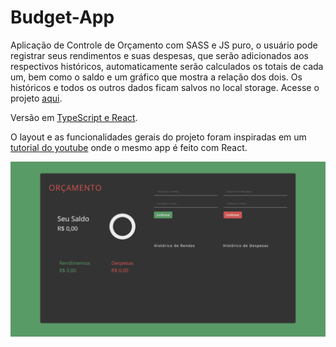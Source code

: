 # Budget-App

Aplicação de Controle de Orçamento com SASS e JS puro, o usuário pode registrar seus rendimentos e suas despesas, que serão adicionados aos respectivos históricos, automaticamente serão calculados os totais de cada um, bem como o saldo e um gráfico que mostra a relação dos dois. Os históricos e todos os outros dados ficam salvos no local storage. Acesse o projeto [aqui](https://budget-app-mauve.vercel.app/).

Versão em [TypeScript e React](https://github.com/theandersonfonseca/Budget-App2).

O layout e as funcionalidades gerais do projeto foram inspiradas em um [tutorial do youtube](https://www.youtube.com/watch?v=fDffQYs2WB0) onde o mesmo app é feito com React.

![](src/images/budget-app.gif)
